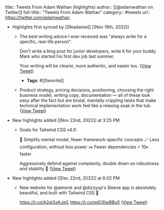 title:: Tweets From Adam Wathan (highlights)
author:: [[@adamwathan on Twitter]]
full-title:: "Tweets From Adam Wathan"
category:: #tweets
url:: https://twitter.com/adamwathan

- Highlights first synced by [[Readwise]] [[Nov 19th, 2022]]
	- The best writing advice I ever received was "always write for a specific, real-life person".
	  
	  Don't write a blog post for junior developers, write it for your buddy Mark who started his first dev job last summer.
	  
	  Your writing will be clearer, more authentic, and easier too. ([View Tweet](https://twitter.com/adamwathan/status/1384221636665036805))
		- **Tags**: #[[favorite]]
	- Product strategy, pricing decisions, positioning, choosing the right business model, writing copy, documentation — all of these look easy after the fact but are brutal, mentally crippling tasks that make technical implementation work feel like a relaxing soak in the tub. ([View Tweet](https://twitter.com/adamwathan/status/1363266346423881732))
- New highlights added [[Nov 22nd, 2022]] at 3:25 PM
	- Goals for Tailwind CSS v4.0:
	  
	  🤏 Simplify mental model, fewer framework-specific concepts
	  🪄 Less configuration, without less power
	  ✂️ Fewer dependencies
	  ⚡️ 10x faster
	  
	  Aggressively defend against complexity, double down on robustness and stability 🤝 ([View Tweet](https://twitter.com/adamwathan/status/1594874850178367488))
- New highlights added [[Dec 22nd, 2022]] at 6:02 PM
	- New website for @almonk and @dizzyup's Sleeve app is absolutely beautiful, and built with Tailwind CSS 💅
	  
	  https://t.co/A2ql3xAJeG https://t.co/edC6lwBBu5 ([View Tweet](https://twitter.com/adamwathan/status/1605606881396809730))